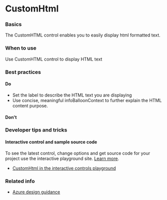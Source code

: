 ﻿# CustomHtml

 
<a name="basics"></a>
### Basics
The CustomHTML control enables you to easily display html formatted text.


<!-- TODO get an IMAGE to embed here -->

<!-- TODO get an SAMPLE CODE to embed here -->

 
<a name="when-to-use"></a>
### When to use
Use CustomHTML control to display HTML text


 
<a name="best-practices"></a>
### Best practices


<a name="best-practices-do"></a>
#### Do

* Set the label to describe the HTML text you are displaying
* Use concise, meaningful infoBalloonContext to further explain the HTML content purpose.


<a name="best-practices-don-t"></a>
#### Don&#39;t





 
<a name="developer-tips-and-tricks"></a>
### Developer tips and tricks



<a name="developer-tips-and-tricks-interactive-control-and-sample-source-code"></a>
#### Interactive control and sample source code
To see the latest control, change options and get source code for your project use the interactive playground site.  [Learn more](./top-extensions-controls-playground.md).

*  <a href="https://ms.portal.azure.com/?Microsoft_Azure_Playground=true#blade/Microsoft_Azure_Playground/ControlsIndexBlade/CustomHtml_create_Playground" target="_blank">CustomHtml in the interactive controls playground</a>

 


 
<a name="related-info"></a>
### Related info

<!-- TODO need link to Figma -->

* [Azure design guidance](http://aka.ms/portalfx/design)


